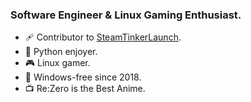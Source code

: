 ### Software Engineer & Linux Gaming Enthusiast.
- 🩹 Contributor to [SteamTinkerLaunch](http://github.com/frostworx/steamtinkerlaunch). 
- 🐍 Python enjoyer.
- 🎮 Linux gamer.
- 🐧 Windows-free since 2018.
- 📺 Re:Zero is the Best Anime.
